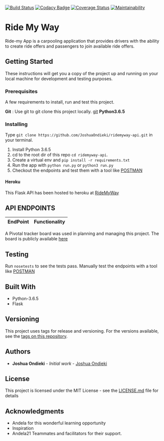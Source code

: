 [![Build Status](https://travis-ci.org/JoshuaOndieki/ridemyway-api.svg?branch=master)](https://travis-ci.org/JoshuaOndieki/ridemyway-api) [![Codacy Badge](https://api.codacy.com/project/badge/Grade/ae62c8dfec124626a765d1d11d0047db)](https://www.codacy.com/app/JoshuaOndieki/ridemyway-api?utm_source=github.com&amp;utm_medium=referral&amp;utm_content=JoshuaOndieki/ridemyway-api&amp;utm_campaign=Badge_Grade) [![Coverage Status](https://coveralls.io/repos/github/JoshuaOndieki/ridemyway-api/badge.svg?branch=master)](https://coveralls.io/github/JoshuaOndieki/ridemyway-api?branch=master) [![Maintainability](https://api.codeclimate.com/v1/badges/94e6632401a89578389d/maintainability)](https://codeclimate.com/github/JoshuaOndieki/ridemyway-api/maintainability)


# Ride My Way
Ride-my App is a carpooling application that provides drivers with the ability to create ride offers and passengers to join available ride offers.

## Getting Started

These instructions will get you a copy of the project up and running on your local machine for development and testing purposes.

### Prerequisites

A few requirements to install, run and test this project.


**Git** : Use git to git clone this project locally. [git](https://git-scm.com/)
**Python3.6.5**


### Installing
Type `git clone https://github.com/JoshuaOndieki/ridemyway-api.git` in your terminal.
1. Install Python 3.6.5
3. cd to the root dir of this repo `cd ridemyway-api`.
4. Create a virtual env and `pip install -r requirements.txt`
5. Run the app with `python run.py` or `python3 run.py`
6. Checkout the endpoints and test them with a tool like [POSTMAN](https://www.getpostman.com)

#### Heroku
This Flask API has been hosted to heroku at [RideMyWay](https://ridemyway-app.herokuapp.com)

## API ENDPOINTS


EndPoint | Functionality
-- | --



A Pivotal tracker board was used in planning and managing this project. The board is publicly available [here](https://www.pivotaltracker.com/n/projects/2179581)

## Testing

Run `nosetests` to see the tests pass.
Manually test the endpoints with a tool like [POSTMAN](https://www.getpostman.com)

## Built With

- Python-3.6.5
- Flask

## Versioning

This project uses tags for release and versioning.
For the versions available, see the [tags on this repository](https://github.com/JoshuaOndieki/ridemyway-api/tags).

## Authors

* **Joshua Ondieki** - *Initial work* - [Joshua Ondieki](https://github.com/JoshuaOndieki)


## License

This project is licensed under the MIT License - see the [LICENSE.md](LICENSE.md) file for details

## Acknowledgments

* Andela for this wonderful learning opportunity
* Inspiration
* Andela21 Teammates and facilitators for their support.
